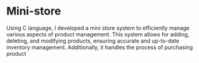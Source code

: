 # Mini-store
   Using C language, I developed a mini store system to efficiently manage various aspects of product management. This system allows for adding, deleting, and modifying products, ensuring accurate and up-to-date inventory management. Additionally, it handles the process of purchasing product
